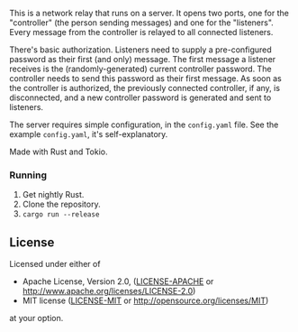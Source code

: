 This is a network relay that runs on a server. It opens two ports, one for the "controller" (the person sending messages) and one for the "listeners". Every message from the controller is relayed to all connected listeners.

There's basic authorization. Listeners need to supply a pre-configured password as their first (and only) message. The first message a listener receives is the (randomly-generated) current controller password. The controller needs to send this password as their first message. As soon as the controller is authorized, the previously connected controller, if any, is disconnected, and a new controller password is generated and sent to listeners.

The server requires simple configuration, in the `config.yaml` file. See the example `config.yaml`, it's self-explanatory.

Made with Rust and Tokio.

### Running
1. Get nightly Rust.
2. Clone the repository.
3. `cargo run --release`

## License

Licensed under either of

* Apache License, Version 2.0, ([LICENSE-APACHE](LICENSE-APACHE) or http://www.apache.org/licenses/LICENSE-2.0)
* MIT license ([LICENSE-MIT](LICENSE-MIT) or http://opensource.org/licenses/MIT)

at your option.

